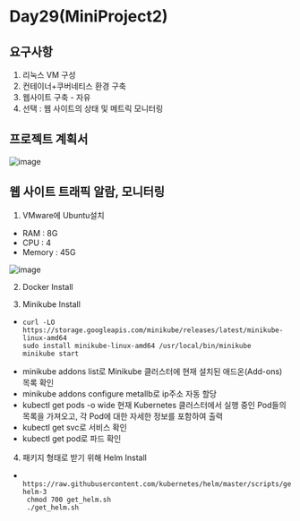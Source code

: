 # Day29(MiniProject2)

## 요구사항
1. 리눅스 VM 구성
2. 컨테이너+쿠버네티스 환경 구축
3. 웹사이트 구축 - 자유
4. 선택 : 웹 사이트의 상태 및 메트릭 모니터링

## 프로젝트 계획서
![image](https://github.com/JoEunSae/Metanet-Internship/assets/83803199/01521598-c35d-4a65-8533-ff4e4e9d606c)



## 웹 사이트 트래픽 알람, 모니터링

1. VMware에 Ubuntu설치
- RAM : 8G
- CPU : 4
- Memory : 45G

![image](https://github.com/JoEunSae/Metanet-Internship/assets/83803199/f65f0926-26c2-4635-b978-62434039b258)

2. Docker Install

3. Minikube Install
- ```
  curl -LO https://storage.googleapis.com/minikube/releases/latest/minikube-linux-amd64
  sudo install minikube-linux-amd64 /usr/local/bin/minikube
  minikube start
  ```
- minikube addons list로 Minikube 클러스터에 현재 설치된 애드온(Add-ons) 목록 확인
- minikube addons configure metallb로 ip주소 자동 할당
- kubectl get pods -o wide 현재 Kubernetes 클러스터에서 실행 중인 Pod들의 목록을 가져오고, 각 Pod에 대한 자세한 정보를 포함하여 출력
- kubectl get svc로 서비스 확인
- kubectl get pod로 파드 확인

4. 패키지 형태로 받기 위해 Helm Install
- ```
   https://raw.githubusercontent.com/kubernetes/helm/master/scripts/get-helm-3
   chmod 700 get_helm.sh
   ./get_helm.sh
  ```


